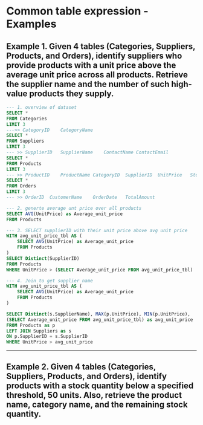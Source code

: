 # Common table expression - Examples

## Example 1. Given 4 tables (Categories, Suppliers, Products, and Orders), identify suppliers who provide products with a unit price above the average unit price across all products. Retrieve the supplier name and the number of such high-value products they supply.


```sql
--- 1. overview of dataset
SELECT *
FROM Categories
LIMIT 3
--->> CategoryID	CategoryName
SELECT *
FROM Suppliers
LIMIT 3
--- >> SupplierID	SupplierName	ContactName	ContactEmail
SELECT *
FROM Products
LIMIT 3
--- >> ProductID	ProductName	CategoryID	SupplierID	UnitPrice	StockQuantity
SELECT *
FROM Orders
LIMIT 3
--- >> OrderID	CustomerName	OrderDate	TotalAmount

--- 2. generte average unt price over all products
SELECT AVG(UnitPrice) as Average_unit_price
FROM Products

--- 3. SELECT supplierID with their unit price above avg unit price
WITH avg_unit_price_tbl AS (
    SELECT AVG(UnitPrice) as Average_unit_price
    FROM Products
)
SELECT Distinct(SupplierID)
FROM Products
WHERE UnitPrice > (SELECT Average_unit_price FROM avg_unit_price_tbl)

--- 4. Join to get supplier name
WITH avg_unit_price_tbl AS (
    SELECT AVG(UnitPrice) as Average_unit_price
    FROM Products
)

SELECT Distinct(s.SupplierName), MAX(p.UnitPrice), MIN(p.UnitPrice), 
(SELECT Average_unit_price FROM avg_unit_price_tbl) as avg_unit_price
FROM Products as p
LEFT JOIN Suppliers as s
ON p.SupplierID = s.SupplierID
WHERE UnitPrice > avg_unit_price
```

---

## Example 2. Given 4 tables (Categories, Suppliers, Products, and Orders), identify products with a stock quantity below a specified threshold, 50 units. Also, retrieve the product name, category name, and the remaining stock quantity.



